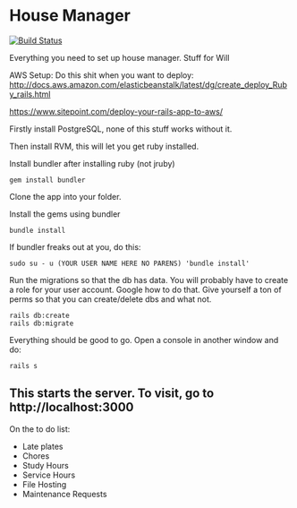 # House Manager

[![Build Status](https://travis-ci.com/ChangedNameTo/HouseManager.svg?token=qqCkJLAeTK6YUJHUyvdb&branch=master)](https://travis-ci.com/ChangedNameTo/HouseManager)

Everything you need to set up house manager. Stuff for Will

AWS Setup: Do this shit when you want to deploy: http://docs.aws.amazon.com/elasticbeanstalk/latest/dg/create_deploy_Ruby_rails.html

https://www.sitepoint.com/deploy-your-rails-app-to-aws/

Firstly install PostgreSQL, none of this stuff works without it.

Then install RVM, this will let you get ruby installed.

Install bundler after installing ruby (not jruby)

`gem install bundler`

Clone the app into your folder.

Install the gems using bundler

`bundle install`

If bundler freaks out at you, do this:

`sudo su - u (YOUR USER NAME HERE NO PARENS) 'bundle install'`

Run the migrations so that the db has data. You will probably have to create a role for your user account. Google how to do that. Give yourself a ton of perms so that you can create/delete dbs and what not.

```
rails db:create
rails db:migrate
```
Everything should be good to go. Open a console in another window and do:

`rails s`

This starts the server. To visit, go to http://localhost:3000
---
On the to do list:
* Late plates
* Chores
* Study Hours
* Service Hours
* File Hosting
* Maintenance Requests

